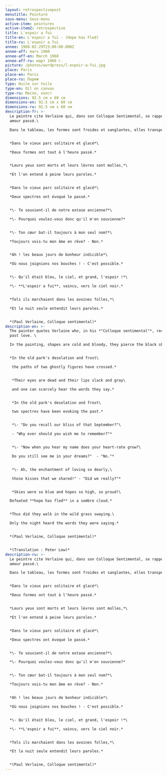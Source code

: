 ```yaml
---
layout: retrospectivepost
menutitle: Peinture
sous-menu: Sous-menu
active-item: peintures
active-item2: retrospective
title: L'espoir a fui
title-en: L'espoir a fui - (Hope has Fled)
title-ru: L'espoir a fui
annee: 1960-02-29T23:00:00.000Z
annee-aff: mars 1960
annee-aff-en: March 1960
annee-aff-ru: март 1960 г.
picture: /photos/wordpress/l-espoir-a-fui.jpg
place: Paris
place-en: Paris
place-ru: Париж
type: Huile sur toile
type-en: Oil on canvas
type-ru: Масло, холст
dimensions: 92.5 cm x 60 cm
dimensions-en: 92.5 cm x 60 cm
dimensions-ru: 92.5 см x 60 см
description-fr: >-
  Le peintre cite Verlaine qui, dans son Colloque Sentimental, se rappelle son
  amour passé.\

  Dans le tableau, les formes sont froides et sanglantes, elles transpercent le ciel noir.


  *Dans le vieux parc solitaire et glacé*\

  *Deux formes ont tout à l'heure passé.*


  *Leurs yeux sont morts et leurs lèvres sont molles,*\

  *Et l'on entend à peine leurs paroles.*


  *Dans le vieux parc solitaire et glacé*\

  *Deux spectres ont évoqué le passé.*


  *\- Te souvient-il de notre extase ancienne?*\

  *\- Pourquoi voulez-vous donc qu'il m'en souvienne?*


  *\- Ton cœur bat-il toujours à mon seul nom?*\

  *Toujours vois-tu mon âme en rêve? - Non.*


  *Ah ! les beaux jours de bonheur indicible*\

  *Où nous joignions nos bouches ! - C'est possible.*


  *\- Qu'il était bleu, le ciel, et grand, l'espoir !*\

  *\- **L'espoir a fui**, vaincu, vers le ciel noir.*


  *Tels ils marchaient dans les avoines folles,*\

  *Et la nuit seule entendit leurs paroles.*


  *(Paul Verlaine, Colloque sentimental)*
description-en: >-
  The painter quotes Verlaine who, in his *"Colloque sentimental"*, recalls his
  past love. \

  In the painting, shapes are cold and bloody, they pierce the black sky.


  *In the old park's desolation and frost\

   the paths of two ghostly figures have crossed.*


   *Their eyes are dead and their lips slack and gray\

   and one can scarcely hear the words they say.*


   *In the old park's desolation and frost\

   two spectres have been evoking the past.*


   *\- "Do you recall our bliss of that September?"\

   - "Why ever should you wish me to remember?"*


   *\- "Now when you hear my name does your heart-rate grow?\

   Do you still see me in your dreams?"  - "No."*


   *\- Ah, the enchantment of loving so dearly,\

   those kisses that we shared!" - "Did we really?"*


   *Skies were so blue and hopes so high, so proud!\

  Defeated **hope has fled** in a sombre cloud.*


  *Thus did they walk in the wild grass swaying.\

  Only the night heard the words they were saying.*


  *(Paul Verlaine, Colloque sentimental)*


  *(Translation : Peter Low)*
description-ru: >-
  Le peintre cite Verlaine qui, dans son Colloque Sentimental, se rappelle son
  amour passé.\

  Dans le tableau, les formes sont froides et sanglantes, elles transpercent le ciel noir.


  *Dans le vieux parc solitaire et glacé*\

  *Deux formes ont tout à l'heure passé.*


  *Leurs yeux sont morts et leurs lèvres sont molles,*\

  *Et l'on entend à peine leurs paroles.*


  *Dans le vieux parc solitaire et glacé*\

  *Deux spectres ont évoqué le passé.*


  *\- Te souvient-il de notre extase ancienne?*\

  *\- Pourquoi voulez-vous donc qu'il m'en souvienne?*


  *\- Ton cœur bat-il toujours à mon seul nom?*\

  *Toujours vois-tu mon âme en rêve? - Non.*


  *Ah ! les beaux jours de bonheur indicible*\

  *Où nous joignions nos bouches ! - C'est possible.*


  *\- Qu'il était bleu, le ciel, et grand, l'espoir !*\

  *\- **L'espoir a fui**, vaincu, vers le ciel noir.*


  *Tels ils marchaient dans les avoines folles,*\

  *Et la nuit seule entendit leurs paroles.*


  *(Paul Verlaine, Colloque sentimental)*
---
```

